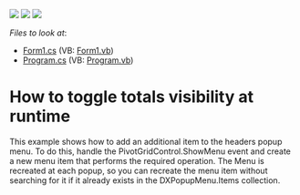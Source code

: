 <!-- default badges list -->
![](https://img.shields.io/endpoint?url=https://codecentral.devexpress.com/api/v1/VersionRange/128582643/12.1.4%2B)
[![](https://img.shields.io/badge/Open_in_DevExpress_Support_Center-FF7200?style=flat-square&logo=DevExpress&logoColor=white)](https://supportcenter.devexpress.com/ticket/details/E923)
[![](https://img.shields.io/badge/📖_How_to_use_DevExpress_Examples-e9f6fc?style=flat-square)](https://docs.devexpress.com/GeneralInformation/403183)
<!-- default badges end -->
<!-- default file list -->
*Files to look at*:

* [Form1.cs](./CS/Form1.cs) (VB: [Form1.vb](./VB/Form1.vb))
* [Program.cs](./CS/Program.cs) (VB: [Program.vb](./VB/Program.vb))
<!-- default file list end -->
# How to toggle totals visibility at runtime


<p>This example shows how to add an additional item to the headers popup menu. To do this, handle the PivotGridControl.ShowMenu event and create a new menu item that performs the required operation. The Menu is recreated at each popup, so you can recreate the menu item without searching for it if it already exists in the DXPopupMenu.Items collection.</p>

<br/>


